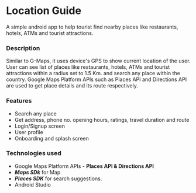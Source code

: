 # Location Guide
A simple android app to help tourist find nearby places like restaurants, hotels, ATMs and tourist attractions.

### Description
Similar to G-Maps, it uses device's GPS to show current location of the user. User can see list of places like restaurants, hotels, ATMs and tourist attractions within a radius set to 1.5 Km. and search any place within the country. Google Maps Platform APIs such as Places API and Directions API are used to get place details and its route respectively. 

### Features
- Search any place 
- Get address, phone no. opening hours, ratings, travel duration and route
- Login/Signup screen
- User profile
- Onboarding and splash screen

### Technologies used
- Google Maps Platform APIs - **Places API & Directions API**
- ***Maps SDk*** for Map
- ***Places SDK*** for search suggestions.
- Android Studio


 
